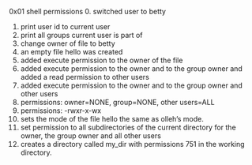 0x01 shell permissions
0. switched user to betty
1. print user id to current user
2. print all groups current user is part of
3. change owner of file to betty
4. an empty file hello was created 
5. added execute permission to the owner of the file
6. added execute permission to the owner and to the group owner and added a read permission to other users
7.  added execute permission to the owner and to the group owner and other users
8. permissions: owner=NONE, group=NONE, other users=ALL
9. permissions: -rwxr-x-wx
10. sets the mode of the file hello the same as olleh’s mode.
11. set permission to all subdirectories of the current directory for the owner, the group owner and all other users
12. creates a directory called my_dir with permissions 751 in the working directory.
